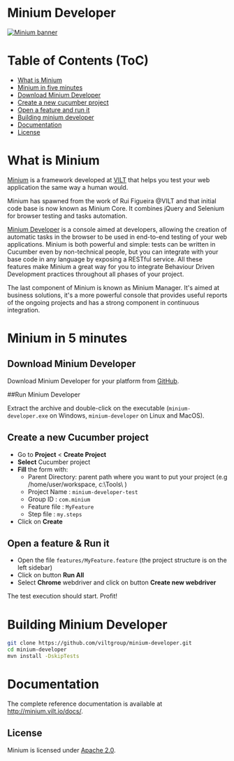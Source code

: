 Minium Developer
================

[![Minium banner](http://minium.vilt.io/images/minium_logo.png)](http://minium.vilt.io/)

Table of Contents (ToC)
======================

* [What is Minium](#what-is-minium)
* [Minium in five minutes](#minium-in-five-minutes)
* [Download Minium Developer](#download-minium-developer)
* [Create a new cucumber project](#create-a-new-cucumber-project)
* [Open a feature and run it](#open-a-feature-and-run-it)
* [Building minium developer](#building-minium-developer)
* [Documentation](#documentation)
* [License](#license)

What is Minium
=============

[Minium](https://github.com/viltgroup/minium/) is a framework developed at [VILT](http://vilt-group.com) that helps you test your web application the same way a human would.

Minium has spawned from the work of Rui Figueira @VILT and that initial code base is now known as Minium Core. It combines jQuery and Selenium for browser testing and tasks automation.

[Minium Developer](https://github.com/viltgroup/minium-developer/) is a console aimed at developers, allowing the creation of automatic tasks in the browser to be used in end-to-end testing of your web applications.
Minium is both powerful and simple: tests can be written in Cucumber even by non-technical people, but you can integrate with your base code in any language by exposing a RESTful service.
All these features make Minium a great way for you to integrate Behaviour Driven Development practices throughout all phases of your project.

The last component of Minium is known as Minium Manager. It's aimed at business solutions, it's a more powerful console that provides useful reports of the ongoing projects and has a strong component in continuous integration.

Minium in 5 minutes
============
## Download Minium Developer

Download Minium Developer for your platform from [GitHub](https://github.com/viltgroup/minium-developer/releases).

##Run Minium Developer

Extract the archive and double-click on the executable (`minium-developer.exe` on Windows, `minium-developer` on Linux and MacOS).

## Create a new **Cucumber project**

* Go to **Project** < **Create Project**
* **Select** Cucumber project
* **Fill** the form with:
    * Parent Directory:  parent path where you want to put your project (e.g /home/user/workspace, c:\Tools\ )
    * Project Name :  `minium-developer-test`
    * Group ID :  `com.minium`
    * Feature file :  `MyFeature`
    * Step file : `my.steps`
* Click on **Create**

## Open a feature & Run it
* Open the file `features/MyFeature.feature` (the project structure is on the left sidebar)
* Click on button **Run All**
* Select **Chrome** webdriver and click on button **Create new webdriver**

The test execution should start. Profit!

Building Minium Developer
============

```bash
git clone https://github.com/viltgroup/minium-developer.git
cd minium-developer
mvn install -DskipTests
```

Documentation
=============

The complete reference documentation is available at http://minium.vilt.io/docs/.

License
-------

Minium is licensed under [Apache 2.0](http://www.apache.org/licenses/LICENSE-2.0.html).
